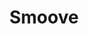 ---
title: 'Smoove'
color: 'text-orange-500'
tags: ["Web design"]
description: 'News website for media company Smoove. Designed in Figma and built with NextJS.'
details:
    tools: [Figma]
    client: 'Elorm Gabby'
    team: ['Me']
images:
    url: ["/images/smoove_cut_1.svg", "/images/smoove_cut_2.svg", "/images/smoove_cut_3.svg", "/images/smoove_category_page.svg", "/images/smoove_home_page.svg"]
    alt: ["Smoove Project Image 1", "Smoove Project Image 2", "Smoove Project Image 3", "Smoove Project Image 4", "Smoove Project Image 5"]
draft: true
---